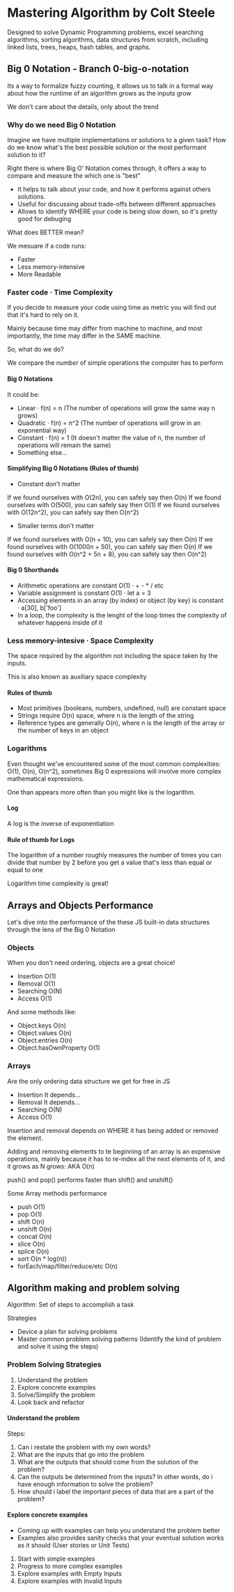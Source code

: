 # Mastering Algorithm by Colt Steele

Designed to solve Dynamic Programming problems, excel searching algorithms, sorting algorithms, data structures from scratch, including linked lists, trees, heaps, hash tables, and graphs.

## Big 0 Notation - Branch 0-big-o-notation

Its a way to formalize fuzzy counting, it allows us to talk in a formal way about how the runtime of an algorithm grows as the inputs grow

We don't care about the details, only about the trend

### Why do we need Big 0 Notation

Imagine we have multiple implementations or solutions to a given task?
How do we know what's the best possible solution or the most performant solution to it?

Right there is where Big O' Notation comes through, it offers a way to compare and measure the which one is "best"

- It helps to talk about your code, and how it performs against others solutions.
- Useful for discussing about trade-offs between different approaches
- Allows to identify WHERE your code is being slow down, so it's pretty good for debuging

What does BETTER mean?

We mesuare if a code runs:

- Faster
- Less memory-intensive
- More Readable

### Faster code · Time Complexity

If you decide to measure your code using time as metric you will find out that it's hard to rely on it.

Mainly because time may differ from machine to machine, and most importantly, the time may differ in the SAME machine.

So, what do we do?

We compare the _number_ of simple operations the computer has to perform

#### Big 0 Notations

It could be:

- Linear · f(n) = n (The number of operations will grow the same way n grows)
- Quadratic · f(n) = n^2 (The number of operations will grow in an exponential way)
- Constant · f(n) = 1 (It doesn't matter the value of n, the number of operations will remain the same)
- Something else...

#### Simplifying Big 0 Notations (Rules of thumb)

- Constant don't matter

If we found ourselves with O(2n), you can safely say then O(n)
If we found ourselves with O(500), you can safely say then O(1)
If we found ourselves with O(12n^2), you can safely say then O(n^2)

- Smaller terms don't matter

If we found ourselves with O(n + 10), you can safely say then O(n)
If we found ourselves with O(1000n + 50), you can safely say then O(n)
If we found ourselves with O(n^2 + 5n + 8), you can safely say then O(n^2)

#### Big 0 Shorthands

- Arithmetic operations are constant O(1) · + - \* / etc
- Variable assignment is constant O(1) · let a = 3
- Accessing elements in an array (by index) or object (by key) is constant · a[30], b['foo']
- In a loop, the complexity is the lenght of the loop times the complexity of whatever happens inside of it

### Less memory-intesive · Space Complexity

The space required by the algorithm not including the space taken by the inputs.

This is also known as auxiliary space complexity

#### Rules of thumb

- Most primitives (booleans, numbers, undefined, null) are constant space
- Strings require O(n) space, where n is the length of the string
- Reference types are generally O(n), where n is the length of the array or the number of keys in an object

### Logarithms

Even thought we've encountered some of the most common complexities: O(1), O(n), O(n^2), sometimes Big 0 expressions will involve more complex mathematical expressions.

One than appears more often than you might like is the logarithm.

#### Log

A log is the inverse of exponentiation

#### Rule of thumb for Logs

The logarithm of a number roughly measures the number of times you can divide that number by 2 before you get a value that's less than equal or equal to one

Logarithm time complexity is great!

## Arrays and Objects Performance

Let's dive into the performance of the these JS built-in data structures through the lens of the Big 0 Notation

### Objects

When you don't need ordering, objects are a great choice!

- Insertion O(1)
- Removal O(1)
- Searching O(N)
- Access O(1)

And some methods like:

- Object.keys O(n)
- Object.values O(n)
- Object.entries O(n)
- Object.hasOwnProperty O(1)

### Arrays

Are the only ordering data structure we get for free in JS

- Insertion It depends...
- Removal It depends...
- Searching O(N)
- Access O(1)

Insertion and removal depends on WHERE it has being added or removed the element.

Adding and removing elements to te beginning of an array is an expensive operations, mainly because it has to re-index all the next elements of it, and it grows as N grows: AKA O(n)

push() and pop() performs faster than shift() and unshift()

Some Array methods performance

- push O(1)
- pop O(1)
- shift O(n)
- unshift O(n)
- concat O(n)
- slice O(n)
- splice O(n)
- sort O(n \* log(n))
- forEach/map/filter/reduce/etc O(n)

## Algorithm making and problem solving

Algorithm: Set of steps to accomplish a task

Strategies

- Device a plan for solving problems
- Master common problem solving patterns (Identify the kind of problem and solve it using the steps)

### Problem Solving Strategies

1. Understand the problem
1. Explore concrete examples
1. Solve/Simplify the problem
1. Look back and refactor

#### Understand the problem

Steps:

1. Can i restate the problem with my own words?
1. What are the inputs that go into the problem
1. What are the outputs that should come from the solution of the problem?
1. Can the outputs be determined from the inputs? In other words, do i have enough information to solve the problem?
1. How should i label the important pieces of data that are a part of the problem?

#### Explore concrete examples

- Coming up with examples can help you understand the problem better
- Examples also provides sanity checks that your eventual solution works as it should (User stories or Unit Tests)

1. Start with simple examples
1. Progress to more complex examples
1. Explore examples with Empty Inputs
1. Explore examples with Invalid Inputs

